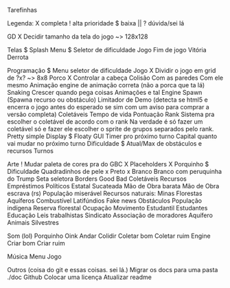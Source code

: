 Tarefinhas

Legenda:
X completa
! alta prioridade
$ baixa ||
? dúvida/sei lá

GD
X	Decidir tamanho da tela do jogo ~> 128x128

Telas
	$ Splash
	Menu
	$ Seletor de dificuldade
	Jogo
	Fim de jogo
		Vitória
		Derrota
	
Programação
	$ Menu
		seletor de dificuldade
	Jogo
	X	Dividir o jogo em grid de ?x? ~> 8x8
		Porco
		X	Controlar a cabeça
			Colisão
				Com as paredes
				Com ele mesmo
			Animação
				engine de animação correta (não a porca que ta lá)
			Snaking
				Crescer quando pega coisas
				Animações e tal	
		Engine
			Spawn (Spawna recurso ou obstáculo)
			Limitador de Demo (detecta se html5 e encerra o jogo antes do esperado se sim com um aviso para comprar a versão completa)
		Coletáveis
			Tempo de vida
			Pontuação
			Rank
				Sistema pra escolher o coletável de acordo com o rank
					Na verdade é só fazer um coletável só e fazer ele escolher o sprite de grupos separados pelo rank. Pretty simple
				Display
			$ Floaty
	GUI
		Timer pro próximo turno
		Capital
			quanto vai mudar no próximo turno
		Dificuldade
		$ Atual/Max de obstáculos e recursos
		Turnos

Arte
	! Mudar paleta de cores pra do GBC
X	Placeholders
X	Porquinho
	$ Dificuldade 
		Quadradinhos de pele
		x	Preto
		x	Branco
			Branco com peruquinha do Trump
		Seta seletora
	Borders
		Good
		Bad
	Coletáveis
		Recursos
			Empréstimos
			Políticos
			Estatal Sucateada
			Mão de Obra barata
			Mão de Obra escrava (rs)
			População miserável
			Recursos naturais:
				Minas
				Florestas
				Aquíferos
				Combustível
			Latifúndios
			Fake news
		Obstáculos
			População indígena
			Reserva florestal
			Ocupação
			Movimento Estudantil
			Estudantes
			Educação
			Leis trabalhistas
			Sindicato
			Associação de moradores
			Aquífero
			Animais Silvestres


Som (lol)
	Porquinho
		Oink
		Andar
		Colidir
		Coletar bom
		Coletar ruim
	Engine
		Criar bom
		Criar ruim

Música
	Menu
	Jogo

Outros (coisa do git e essas coisas. sei lá.)
	Migrar os docs para uma pasta ./doc
	Github
		Colocar uma licença
		Atualizar readme
